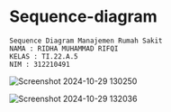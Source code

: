 # Sequence-diagram

```
Sequence Diagram Manajemen Rumah Sakit
NAMA : RIDHA MUHAMMAD RIFQI
KELAS : TI.22.A.5
NIM : 312210491
```


![Screenshot 2024-10-29 130250](https://github.com/user-attachments/assets/984730a8-7278-4840-9103-9bf6c6e4c4ff)


![Screenshot 2024-10-29 132036](https://github.com/user-attachments/assets/5f15fc29-472a-4f61-beae-3f22ec0edb38)

